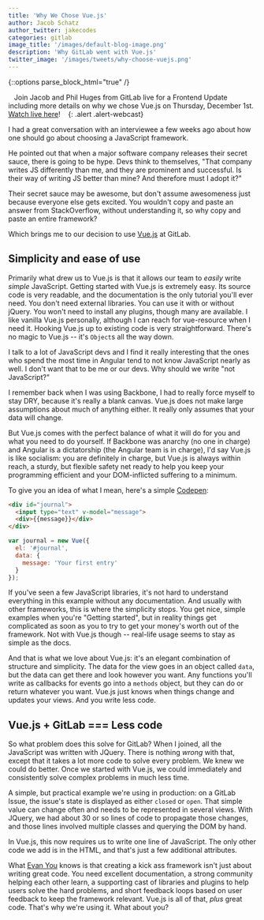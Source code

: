 ```yaml
---
title: 'Why We Chose Vue.js'
author: Jacob Schatz
author_twitter: jakecodes
categories: gitlab
image_title: '/images/default-blog-image.png'
description: 'Why GitLab went with Vue.js'
twitter_image: '/images/tweets/why-choose-vuejs.png'
---
```


{::options parse_block_html="true" /}

<i class="fa fa-gitlab" style="color:rgb(107,79,187); font-size:.85em" aria-hidden="true"></i>&nbsp;&nbsp;
Join Jacob and Phil Huges from GitLab live for a Frontend Update including more details
on why we chose Vue.js on Thursday, December 1st. 
[Watch live here](https://www.youtube.com/watch?v=ioogrvs2Ejc)!
&nbsp;&nbsp;<i class="fa fa-gitlab" style="color:rgb(107,79,187); font-size:.85em" aria-hidden="true"></i>
{: .alert .alert-webcast}

I had a great conversation with an interviewee a few weeks ago about how one
should go about choosing a JavaScript framework.

He pointed out that when a major software company releases their secret sauce,
there is going to be hype. Devs think to themselves, "That company writes JS
differently than me, and they are prominent and successful. Is their way of
writing JS better than mine? And therefore must I adopt it?"

Their secret sauce may be awesome, but don't assume awesomeness just because everyone else gets excited. You wouldn't copy and paste an answer from StackOverflow, without understanding it, so why copy and paste an entire framework?

Which brings me to our decision to use [Vue.js](https://vuejs.org/) at GitLab.

## Simplicity and ease of use

Primarily what drew us to Vue.js is that it allows our team to _easily_ write _simple_
JavaScript. Getting started with Vue.js is extremely easy. Its source code is
very readable, and the documentation is the only tutorial you'll ever need. You
don't need external libraries. You can use it with or without jQuery. You won't
need to install any plugins, though many are available. I like vanilla Vue.js
personally, although I can reach for vue-resource when I need it. Hooking Vue.js
up to existing code is very straightforward. There's no magic to Vue.js -- it's `Object`s
all the way down.

I talk to a lot of JavaScript devs and I find it really interesting that the ones who
spend the most time in Angular tend to not know JavaScript nearly as well. I don't want
that to be me or our devs. Why should we write "not JavaScript?"

I remember back when I was using Backbone, I had to really force myself to stay
DRY, because it's really a blank canvas. Vue.js does not make large assumptions
about much of anything either. It really only assumes that your data will change.

But Vue.js comes with the perfect balance of what it will do for you and what you
need to do yourself. If Backbone was anarchy (no one in charge) and Angular is a
dictatorship (the Angular team is in charge), I'd say Vue.js is like socialism: you
are definitely in charge, but Vue.js is always within reach, a sturdy, but
flexible safety net ready to help you keep your programming efficient and your
DOM-inflicted suffering to a minimum.

To give you an idea of what I mean, here's a simple
[Codepen](http://codepen.io/jschatz1/pen/dpQkpx):

```html
<div id="journal">
  <input type="text" v-model="message">
  <div>{{message}}</div>
</div>
```

```javascript
var journal = new Vue({
  el: '#journal',
  data: {
    message: 'Your first entry'
  }
});
```

If you've seen a few JavaScript libraries, it's not hard to understand everything in
this example without any documentation. And usually with other frameworks, this is
where the simplicity stops. You get nice, simple examples when you're "Getting
started", but in reality things get complicated as soon as you to try to get
your money's worth out of the framework. Not with Vue.js though -- real-life usage
seems to stay as simple as the docs.

And that is what we love about Vue.js: it's an elegant combination of structure
and simplicity. The data for the view goes in an object called `data`, but the
data can get there and look however you want. Any functions you'll write as
callbacks for events go into a `methods` object, but they can do or return whatever
you want. Vue.js just knows when things change and updates your views. And you write less code.

## Vue.js + GitLab === Less code

So what problem does this solve for GitLab? When I joined, all the JavaScript was written
with JQuery. There is nothing _wrong_ with that, except that it takes a lot
more code to solve every problem. We knew we could do better. Once we started with
Vue.js, we could immediately and consistently solve complex problems in much less time.

A simple, but practical example we're using in production: on a GitLab
Issue, the issue's state is displayed as either `closed` or `open`. That
simple value can change often and needs to be represented in several views.
With JQuery, we had about 30 or so lines of code to propagate those changes, and
those lines involved multiple classes and querying the DOM by hand.

In Vue.js, this now requires us to write one line of JavaScript. The only other code
we add is in the HTML, and that's just a few additional attributes.

What [Evan You](https://twitter.com/youyuxi) knows is that creating a kick ass framework isn't just about
writing great code. You need excellent documentation, a strong community helping each other
learn, a supporting cast of libraries and plugins to help users solve the hard problems,
and short feedback loops based on user feedback to keep the framework relevant. Vue.js is all
of that, *plus* great code. That's why we're using it. What about you?
